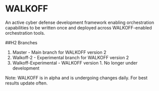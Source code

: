 # WALKOFF
An active cyber defense development framework enabling orchestration capabilities to be written once and deployed across WALKOFF-enabled orchestration tools. 

##H2 Branches
1. Master - Main branch for WALKOFF version 2 
2. Walkoff-2 - Experimental branch for WALKOFF version 2
3. Walkoff-Experimental - WALKOFF version 1.  No longer under development

Note: WALKOFF is in alpha and is undergoing changes daily.  For best results update often. 
